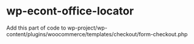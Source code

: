 # wp-econt-office-locator

Add this part of code to wp-project/wp-content/plugins/woocommerce/templates/checkout/form-checkout.php
